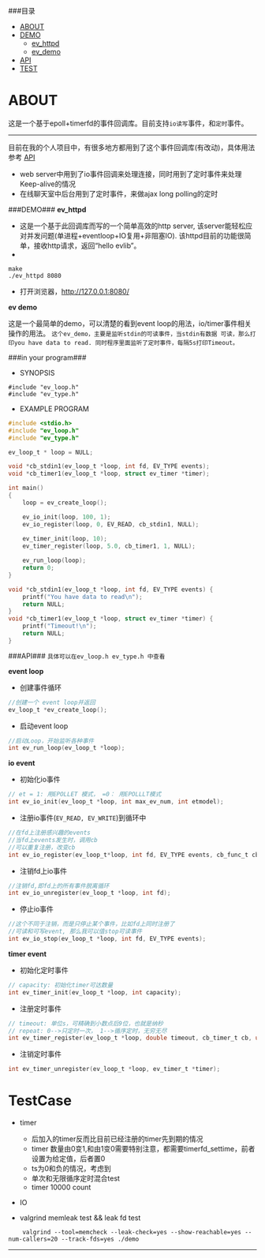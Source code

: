###目录
* [ABOUT](#about)
* [DEMO](#demo)
	* [ev_httpd](#ev_httpd)
	* [ev_demo](#simple_demo)
* [API](#apis)
* [TEST](#test)

<a name="about"></a>
ABOUT
======
这是一个基于epoll+timerfd的事件回调库。目前支持`io读写`事件，和`定时`事件。

---
目前在我的个人项目中，有很多地方都用到了这个事件回调库(有改动)，具体用法参考 [API](#apis)
* web server中用到了io事件回调来处理连接，同时用到了定时事件来处理Keep-alive的情况
* 在线聊天室中后台用到了定时事件，来做ajax long polling的定时

<a name="demo"></a>
###DEMO###
<a name="ev_httpd"></a>
**ev_httpd**
* 这是一个基于此回调库而写的一个简单高效的http server, 该server能轻松应对并发问题(单进程+eventloop+IO复用+非阻塞IO).
该httpd目前的功能很简单，接收http请求，返回“hello evlib”。
*
```
make
./ev_httpd 8080
```
* 打开浏览器，http://127.0.0.1:8080/


<a name="simple_demo"></a>
**ev demo**

这是一个最简单的demo，可以清楚的看到event loop的用法，io/timer事件相关操作的用法。
`这个ev_demo，主要是监听stdin的可读事件，当stdin有数据
可读，那么打印you have data to read. 同时程序里面监听了定时事件，每隔5s打印Timeout。`

###in your program###
* SYNOPSIS
```
#include "ev_loop.h"
#include "ev_type.h"
```
* EXAMPLE PROGRAM
```c
#include <stdio.h>
#include "ev_loop.h"
#include "ev_type.h"

ev_loop_t * loop = NULL;

void *cb_stdin1(ev_loop_t *loop, int fd, EV_TYPE events);
void *cb_timer1(ev_loop_t *loop, struct ev_timer *timer);

int main() 
{
    loop = ev_create_loop();

    ev_io_init(loop, 100, 1);
    ev_io_register(loop, 0, EV_READ, cb_stdin1, NULL);
    
    ev_timer_init(loop, 10);
    ev_timer_register(loop, 5.0, cb_timer1, 1, NULL);

    ev_run_loop(loop);
    return 0;
}

void *cb_stdin1(ev_loop_t *loop, int fd, EV_TYPE events) {
    printf("You have data to read\n");
    return NULL;
}
void *cb_timer1(ev_loop_t *loop, struct ev_timer *timer) {
    printf("Timeout!\n");
    return NULL;
}

```
<a name="apis"></a>
###API###
`具体可以在ev_loop.h ev_type.h 中查看`

**event loop**

* 创建事件循环

```c
//创建一个 event loop并返回
ev_loop_t *ev_create_loop();
```

* 启动event loop

```c
//启动Loop，开始监听各种事件
int ev_run_loop(ev_loop_t *loop);
```

**io event**
* 初始化io事件
```c
// et = 1: 用EPOLLET 模式， =0： 用EPOLLLT模式
int ev_io_init(ev_loop_t *loop, int max_ev_num, int etmodel);
```

* 注册io事件(`EV_READ, EV_WRITE`)到循环中

```c
//在fd上注册感兴趣的events
//当fd上events发生时，调用cb
//可以重复注册，改变cb
int ev_io_register(ev_loop_t*loop, int fd, EV_TYPE events, cb_func_t cb, void *ptr);
```

* 注销fd上io事件

```c
//注销fd,即fd上的所有事件脱离循环
int ev_io_unregister(ev_loop_t *loop, int fd);
```

* 停止io事件

```c
//这个不同于注销，而是只停止某个事件，比如fd上同时注册了
//可读和可写event, 那么我可以值stop可读事件
int ev_io_stop(ev_loop_t *loop, int fd, EV_TYPE events);
```
**timer event**

* 初始化定时事件

```c
// capacity: 初始化timer可达数量
int ev_timer_init(ev_loop_t *loop, int capacity);
```

* 注册定时事件

```c
// timeout: 单位s，可精确到小数点后9位，也就是纳秒
// repeat: 0-->只定时一次， 1-->循序定时，无穷无尽
int ev_timer_register(ev_loop_t *loop, double timeout, cb_timer_t cb, uint8_t repeat, void *ptr);
```

* 注销定时事件 
```c
int ev_timer_unregister(ev_loop_t *loop, ev_timer_t *timer);
```
<a name="test"></a>
TestCase
======
* timer
	* 后加入的timer反而比目前已经注册的timer先到期的情况
	* timer 数量由0变1,和由1变0需要特别注意，都需要timerfd_settime，前者设置为给定值，后者置0
	* ts为0和负的情况，考虑到
	* 单次和无限循序定时混合test
	* timer 10000 count

* IO

* valgrind memleak test && leak fd test
```
	valgrind --tool=memcheck --leak-check=yes --show-reachable=yes --num-callers=20 --track-fds=yes ./demo
```
---
